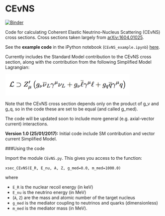 # CEvNS
[![Binder](http://mybinder.org/badge.svg)](http://mybinder.org:/repo/bradkav/cevns)

Code for calculating Coherent Elastic Neutrino-Nucleus Scattering (CEvNS) cross sections. Cross sections taken largely from [arXiv:1604.01025](https://arxiv.org/abs/1604.01025).

See the **example code** in the iPython notebook (`CEvNS_example.ipynb`) [here](https://nbviewer.jupyter.org/github/bradkav/CEvNS/blob/master/CEvNS_example.ipynb).

Currently includes the Standard Model contribution to the CEvNS cross section, along with the contribution from the following Simplified Model Lagrangian:

<img src="/L1.png" width="400">

Note that the CEvNS cross section depends only on the product of g_v and g_q, so in the code these are set to be equal (and called g_med).

The code will be updated soon to include more general (e.g. axial-vector current) interactions.

**Version 1.0 (25/01/2017):** Initial code include SM contribution and vector current Simplified Model.

###Using the code

Import the module `CEvNS.py`. This gives you access to the function:

`xsec_CEvNS(E_R, E_nu, A, Z, g_med=0.0, m_med=1000.0)`

where 
- `E_R` is the nuclear recoil energy (in keV)
- `E_nu` is the neutrino energy (in MeV)
- (`A`, `Z`) are the mass and atomic number of the target nucleus
- `g_med` is the mediator coupling to neutrinos and quarks (dimensionless)
- `m_med` is the mediator mass (in MeV).
